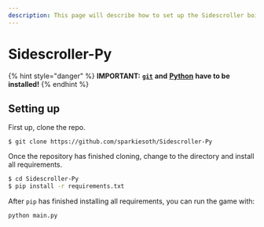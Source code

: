 ```yaml
---
description: This page will describe how to set up the Sidescroller boilerplate app.
---
```


# Sidescroller-Py

{% hint style="danger" %}
**IMPORTANT:** [**`git`**](https://git-scm.com/downloads) **and** [**Python**](https://www.python.org/downloads/) **have to be installed!**
{% endhint %}

## Setting up

First up, clone the repo.

```
$ git clone https://github.com/sparkiesoth/Sidescroller-Py
```

Once the repository has finished cloning, change to the directory and install all requirements.

```bash
$ cd Sidescroller-Py
$ pip install -r requirements.txt
```

After `pip` has finished installing all requirements, you can run the game with:

```text
python main.py
```



